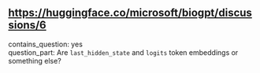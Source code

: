 ## https://huggingface.co/microsoft/biogpt/discussions/6

contains_question: yes  
question_part: Are `last_hidden_state` and `logits` token embeddings or something else?